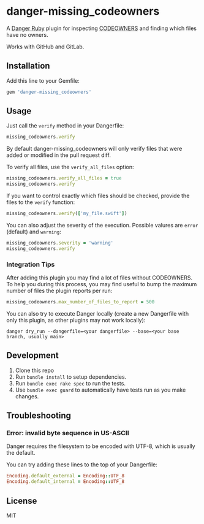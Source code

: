 # danger-missing_codeowners

A [Danger Ruby](https://github.com/danger/danger) plugin for inspecting [CODEOWNERS](https://docs.github.com/en/github/creating-cloning-and-archiving-repositories/creating-a-repository-on-github/about-code-owners) and finding which files have no owners.

Works with GitHub and GitLab.

## Installation

Add this line to your Gemfile:

```rb
gem 'danger-missing_codeowners'
```

## Usage

Just call the `verify` method in your Dangerfile:

```rb
missing_codeowners.verify
```

By default danger-missing_codeowners will only verify files that were added or modified in the pull request diff.

To verify all files, use the `verify_all_files` option:

```rb
missing_codeowners.verify_all_files = true
missing_codeowners.verify
```

If you want to control exactly which files should be checked, provide the files to the `verify` function:

```rb
missing_codeowners.verify(['my_file.swift'])
```

You can also adjust the severity of the execution. Possible valures are `error` (default) and `warning`:

```rb
missing_codeowners.severity = 'warning'
missing_codeowners.verify
```

### Integration Tips

After adding this plugin you may find a lot of files without CODEOWNERS. To help you during this process, you may find useful to bump the maximum number of files the plugin reports per run:

```rb
missing_codeowners.max_number_of_files_to_report = 500
```

You can also try to execute Danger locally (create a new Dangerfile with only this plugin, as other plugins may not work locally):

`danger dry_run --dangerfile=<your dangerfile> --base=<your base branch, usually main>`

## Development

1. Clone this repo
2. Run `bundle install` to setup dependencies.
3. Run `bundle exec rake spec` to run the tests.
4. Use `bundle exec guard` to automatically have tests run as you make changes.

## Troubleshooting

### Error: invalid byte sequence in US-ASCII

Danger requires the filesystem to be encoded with UTF-8, which is usually the default.

You can try adding these lines to the top of your Dangerfile:

```rb
Encoding.default_external = Encoding::UTF_8
Encoding.default_internal = Encoding::UTF_8
```

## License

MIT
